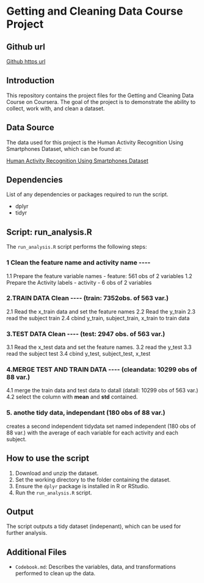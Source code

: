 # Getting and Cleaning Data Course Project

## Github url
[Github https url](https://github.com/ming-git/gettidydata.git)

## Introduction

This repository contains the project files for the Getting and Cleaning Data Course on Coursera. The goal of the project is to demonstrate the ability to collect, work with, and clean a dataset.

## Data Source

The data used for this project is the Human Activity Recognition Using Smartphones Dataset, which can be found at:

[Human Activity Recognition Using Smartphones Dataset](http://archive.ics.uci.edu/ml/datasets/Human+Activity+Recognition+Using+Smartphones)

## Dependencies

List of any dependencies or packages required to run the script.
- dplyr
- tidyr

## Script: run_analysis.R

The `run_analysis.R` script performs the following steps:

###  1 Clean the feature name and activity name ----
1.1 Prepare the feature variable names - feature: 561 obs of 2 variables
1.2 Prepare the Activity labels - activity - 6 obs of 2 variables

###  2.TRAIN DATA Clean ---- (train: 7352obs. of 563 var.)
2.1 Read the x_train data and set the feature names
2.2 Read the y_train
2.3 read the subject train
2.4 cbind y_train, subject_train, x_train to train data 

###  3.TEST DATA Clean ---- (test: 2947 obs. of 563 var.)
3.1 Read the x_test data and set the feature names. 
3.2 read the y_test
3.3 read the subject test
3.4 cbind y_test, subject_test, x_test 

###  4.MERGE TEST AND TRAIN DATA ---- (cleandata: 10299 obs of 88 var.)
4.1 merge the train data and test data to datall (datall: 10299 obs of 563 var.)
4.2 select the column with **mean** and **std** contained. 

###  5. anothe tidy data, independant (180 obs of 88 var.)
creates a second independent tidydata set named independent (180 obs of 88 var.)
with the average of each variable for each activity and each subject.

## How to use the script

1. Download and unzip the dataset.
2. Set the working directory to the folder containing the dataset.
3. Ensure the `dplyr` package is installed in R or RStudio.
4. Run the `run_analysis.R` script.

## Output

The script outputs a tidy dataset (indepenant), which can be used for further analysis.

## Additional Files

- `Codebook.md`: Describes the variables, data, and transformations performed to clean up the data.
